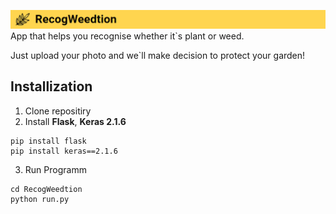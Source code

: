 ![RecogWeedtion](/img/img.png)
App that helps you recognise whether it`s plant or weed.

Just upload your photo and we`ll make decision to protect your garden!

## Installization
1. Clone repositiry
2. Install **Flask**, **Keras 2.1.6**
```
pip install flask
pip install keras==2.1.6
```
3. Run Programm
```shell
cd RecogWeedtion 
python run.py
```
